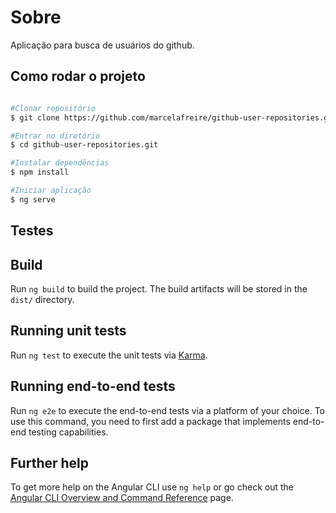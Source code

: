 # Sobre

Aplicação para busca de usuários do github.

## Como rodar o projeto

```bash

#Clonar repositório
$ git clone https://github.com/marcelafreire/github-user-repositories.git

#Entrar no diretório
$ cd github-user-repositories.git

#Instalar dependências
$ npm install

#Iniciar aplicação 
$ ng serve

````

## Testes

## Build

Run `ng build` to build the project. The build artifacts will be stored in the `dist/` directory.

## Running unit tests

Run `ng test` to execute the unit tests via [Karma](https://karma-runner.github.io).

## Running end-to-end tests

Run `ng e2e` to execute the end-to-end tests via a platform of your choice. To use this command, you need to first add a package that implements end-to-end testing capabilities.

## Further help

To get more help on the Angular CLI use `ng help` or go check out the [Angular CLI Overview and Command Reference](https://angular.io/cli) page.
